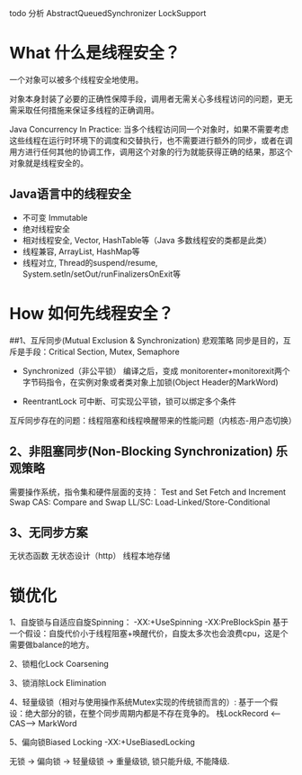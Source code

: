 todo 分析
AbstractQueuedSynchronizer
LockSupport


# What 什么是线程安全？

一个对象可以被多个线程安全地使用。

对象本身封装了必要的正确性保障手段，调用者无需关心多线程访问的问题，更无需采取任何措施来保证多线程的正确调用。

Java Concurrency In Practice:
当多个线程访问同一个对象时，如果不需要考虑这些线程在运行时环境下的调度和交替执行，也不需要进行额外的同步，或者在调用方进行任何其他的协调工作，调用这个对象的行为就能获得正确的结果，那这个对象就是线程安全的。


## Java语言中的线程安全

- 不可变 Immutable
- 绝对线程安全 
- 相对线程安全, Vector, HashTable等（Java 多数线程安的类都是此类）
- 线程兼容, ArrayList, HashMap等
- 线程对立, Thread的suspend/resume, System.setIn/setOut/runFinalizersOnExit等

# How 如何先线程安全？

##1、互斥同步(Mutual Exclusion & Synchronization) 悲观策略
同步是目的，互斥是手段：Critical Section, Mutex, Semaphore

* Synchronized（非公平锁）
编译之后，变成 monitorenter+monitorexit两个字节码指令，在实例对象或者类对象上加锁(Object Header的MarkWord)

* ReentrantLock
可中断、可实现公平锁，锁可以绑定多个条件

互斥同步存在的问题：线程阻塞和线程唤醒带来的性能问题（内核态-用户态切换）


## 2、非阻塞同步(Non-Blocking Synchronization) 乐观策略
需要操作系统，指令集和硬件层面的支持：
Test and Set
Fetch and Increment
Swap
CAS: Compare and Swap
LL/SC: Load-Linked/Store-Conditional

## 3、无同步方案
无状态函数
无状态设计（http）
线程本地存储

# 锁优化
1、自旋锁与自适应自旋Spinning：
-XX:+UseSpinning
-XX:PreBlockSpin
基于一个假设：自旋代价小于线程阻塞+唤醒代价，自旋太多次也会浪费cpu，这是个需要做balance的地方。

2、锁粗化Lock Coarsening 

3、锁消除Lock Elimination 

4、轻量级锁（相对与使用操作系统Mutex实现的传统锁而言的）:
基于一个假设：绝大部分的锁，在整个同步周期内都是不存在竞争的。
栈LockRecord <--CAS--> MarkWord


5、偏向锁Biased Locking
-XX:+UseBiasedLocking

无锁 -> 偏向锁 -> 轻量级锁 -> 重量级锁, 锁只能升级, 不能降级.











